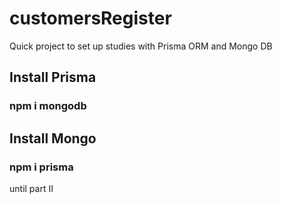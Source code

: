 # customersRegister
Quick project to set up studies with Prisma ORM and Mongo DB

## Install Prisma
### npm i mongodb

## Install Mongo
### npm i prisma

until part II
